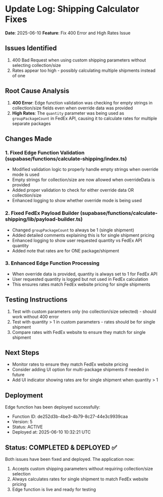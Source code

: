# Update Log: Shipping Calculator Fixes
**Date**: 2025-06-10
**Feature**: Fix 400 Error and High Rates Issue

## Issues Identified
1. 400 Bad Request when using custom shipping parameters without selecting collection/size
2. Rates appear too high - possibly calculating multiple shipments instead of one

## Root Cause Analysis
1. **400 Error**: Edge function validation was checking for empty strings in collection/size fields even when override data was provided
2. **High Rates**: The `quantity` parameter was being used as `groupPackageCount` in FedEx API, causing it to calculate rates for multiple separate packages

## Changes Made

### 1. Fixed Edge Function Validation (supabase/functions/calculate-shipping/index.ts)
- Modified validation logic to properly handle empty strings when override mode is used
- Empty strings for collection/size are now allowed when overrideData is provided
- Added proper validation to check for either override data OR collection/size
- Enhanced logging to show whether override mode is being used

### 2. Fixed FedEx Payload Builder (supabase/functions/calculate-shipping/lib/payload-builder.ts)
- Changed `groupPackageCount` to always be 1 (single shipment)
- Added detailed comments explaining this is for single shipment pricing
- Enhanced logging to show user requested quantity vs FedEx API quantity
- Added note that rates are for ONE package/shipment

### 3. Enhanced Edge Function Processing
- When override data is provided, quantity is always set to 1 for FedEx API
- User requested quantity is logged but not used in FedEx calculation
- This ensures rates match FedEx website pricing for single shipments

## Testing Instructions
1. Test with custom parameters only (no collection/size selected) - should work without 400 error
2. Test with quantity > 1 in custom parameters - rates should be for single shipment
3. Compare rates with FedEx website to ensure they match for single shipment

## Next Steps
- Monitor rates to ensure they match FedEx website pricing
- Consider adding UI option for multi-package shipments if needed in future
- Add UI indicator showing rates are for single shipment when quantity > 1

## Deployment
Edge function has been deployed successfully:
- Function ID: de252d3b-4be3-4b79-8c27-44e3c9939caa
- Version: 5
- Status: ACTIVE
- Deployed at: 2025-06-10 10:32:21 UTC

## Status: COMPLETED & DEPLOYED ✅
Both issues have been fixed and deployed. The application now:
1. Accepts custom shipping parameters without requiring collection/size selection
2. Always calculates rates for single shipment to match FedEx website pricing
3. Edge function is live and ready for testing
